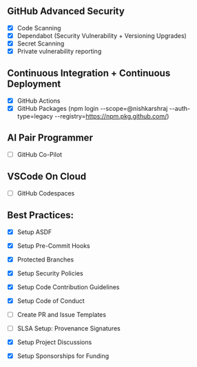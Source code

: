 ## GitHub Advanced Security

- [x] Code Scanning
- [x] Dependabot (Security Vulnerability + Versioning Upgrades)
- [x] Secret Scanning
- [x] Private vulnerability reporting

## Continuous Integration + Continuous Deployment

- [x] GitHub Actions
- [x] GitHub Packages (npm login --scope=@nishkarshraj --auth-type=legacy --registry=https://npm.pkg.github.com/)

## AI Pair Programmer

- [ ] GitHub Co-Pilot

## VSCode On Cloud

- [ ] GitHub Codespaces

##  Best Practices:

- [x] Setup ASDF

- [x] Setup Pre-Commit Hooks

- [x] Protected Branches

- [x] Setup Security Policies

- [x] Setup Code Contribution Guidelines

- [x] Setup Code of Conduct

- [ ] Create PR and Issue Templates

- [ ] SLSA Setup: Provenance Signatures

- [x] Setup Project Discussions

- [x] Setup Sponsorships for Funding
